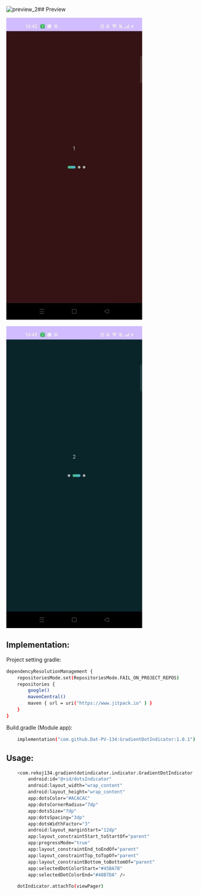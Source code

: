 ![preview_2](https://github.com/Dat-PV-134/GradientDotIndicator/assets/94840545/db0348b2-45c0-4a99-b543-fedda5158965)## Preview

![alt text](https://github.com/Dat-PV-134/GradientDotIndicator/blob/main/preview_2.jpg)

![alt text](https://github.com/Dat-PV-134/GradientDotIndicator/blob/main/preview_1.jpg)

## Implementation:
Project setting gradle:

```sh
dependencyResolutionManagement {
    repositoriesMode.set(RepositoriesMode.FAIL_ON_PROJECT_REPOS)
    repositories {
        google()
        mavenCentral()
        maven { url = uri("https://www.jitpack.io" ) }
    }
}
```

Build.gradle (Module app):

```sh
    implementation("com.github.Dat-PV-134:GradientDotIndicator:1.0.1")
```

## Usage:

```sh
    <com.rekoj134.gradientdotindicator.indicator.GradientDotIndicator
        android:id="@+id/dotsIndicator"
        android:layout_width="wrap_content"
        android:layout_height="wrap_content"
        app:dotsColor="#ACACAC"
        app:dotsCornerRadius="7dp"
        app:dotsSize="7dp"
        app:dotsSpacing="3dp"
        app:dotsWidthFactor="3"
        android:layout_marginStart="12dp"
        app:layout_constraintStart_toStartOf="parent"
        app:progressMode="true"
        app:layout_constraintEnd_toEndOf="parent"
        app:layout_constraintTop_toTopOf="parent"
        app:layout_constraintBottom_toBottomOf="parent"
        app:selectedDotColorStart="#45BA7B"
        app:selectedDotColorEnd="#48B7DA" />
```

```sh
    dotIndicator.attachTo(viewPager)
```

        



